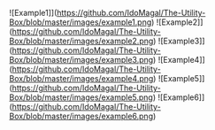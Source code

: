 <!--ts-->
<!--te-->

![Example1]](https://github.com/IdoMagal/The-Utility-Box/blob/master/images/example1.png)
![Example2]](https://github.com/IdoMagal/The-Utility-Box/blob/master/images/example2.png)
![Example3]](https://github.com/IdoMagal/The-Utility-Box/blob/master/images/example3.png)
![Example4]](https://github.com/IdoMagal/The-Utility-Box/blob/master/images/example4.png)
![Example5]](https://github.com/IdoMagal/The-Utility-Box/blob/master/images/example5.png)
![Example6]](https://github.com/IdoMagal/The-Utility-Box/blob/master/images/example6.png)
